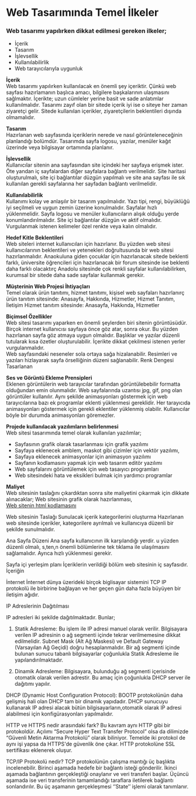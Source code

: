 <h1>Web Tasarımında Temel İlkeler</h1>

<h3>Web tasarımı yapılırken dikkat edilmesi gereken ilkeler;</h3>

<ul>
 <li>İçerik</li>
 <li>Tasarım</li>
 <li>İşlevsellik</li>
 <li>Kullanılabilirlik</li>
 <li>Web tarayıcılarıyla uygunluk</li>
</ul>

<b>İçerik</b><br>
Web tasarımı yapılırken kullanılacak en önemli şey içeriktir. Çünkü web sayfası hazırlamanın başlıca amacı, bilgilere başkalarının ulaşmasını sağlmaktır.
İçerikte; uzun cümleler yerine basit ve sade anlatımlar kullanılmalıdır.
Tasarımı zayıf olan bir sitede içerik iyi ise o siteye her zaman ziyaretçi gelir. Sitede kullanılan içerikler, ziyaretçilerin beklentileri dışında olmamalıdır.

<b>Tasarım</b><br>
Hazırlanan web sayfasında içeriklerin nerede ve nasıl görünteleneceğinin planlandığı bolümdür. Tasarımda sayfa logosu, yazılar, menüler kağıt üzerinde veya bilgisayar ortamında planlanır.

<b>İşlevsellik</b><br>
Kullanıcılar sitenin ana sayfasından site içindeki her sayfaya erişmek ister. Öte yandan iç sayfalardan diğer sayfalara bağlantı verilmelidir.
Site haritasi oluşturulmalı, site içi bağlantılar düzgün yapılmalı ve site ana sayfası ile sık kullanılan gerekli sayfalarına her sayfadan bağlantı verilmelidir.

<b>Kullanılabilirlik</b><br>
Kullanımı kolay ve anlaşılır bir tasarım yapılmalıdır.
Yazı tipi, rengi, büyüklüğü iyi seçilmeli ve uygun zemin üzerine konulmalıdır.
Sayfalar hızlı yüklenmelidir.
Sayfa logosu ve menüler kullanıcıların alışık olduğu yerde konumlandırılmalıdır.
Site içi bağlantılar düzgün ve aktif olmalıdır. Vurgulanmak istenen kelimeler özel renkte veya kalın olmalıdır.

<b>Hedef Kitle Beklentileri</b><br>
Web siteleri internet kullanıcıları için hazırlanır. Bu yüzden web sitesi kullanıcılarının beklentileri ve yetenekleri doğrultusunda bir web sitesi hazırlanmalıdır.
Anaokuluna giden çocuklar için hazırlanacak sitede beklenti farklı, üniversite öğrencileri için hazırlanacak bir forum sitesinde ise beklenti daha farklı olacaktırç Anadolu sitesinde çok renkli sayfalar kullanılabilirken, kurumsal bir sitede daha sade sayfalar kullanmak gerekir.

<b>Müşterinin Web Projesi İhtiyaçları</b><br>
Temel olarak ürün tanıtımı, hizmet tanıtımı, kişisel web sayfaları hazırlanırç
ürün tanıtım sitesinde: Anasayfa, Hakkında, Hizmetler, Hizmet Tanıtım, İletişim
Hizmet tanıtım sitesinde: Anasayfa, Hakkında, Hizmetler

<b>Biçimsel Özellikler</b><br>
Web sitesi tasarımı yaparken en önemli şeylerden biri sitenin görüntüsüdür. Birçok internet kullanıcısı sayfaya önce göz atar, sonra okur. Bu yüzden hazırlanan sayfa göz atmaya uygun olmalıdır. Başlıklar ve yazılar düzenli tutularak kısa özetler oluşturulabilir. İçerikte dikkat çekilmesi istenen yerler vurgulanmalıdır.
<br>
Web sayfasındaki neseneler sola ortaya sağa hizalanabilir.
Resimleri ve yazıları hizlayarak sayfa örselliğinin düzeni sağlanabilir.
Renk Dengesi
Tasarlanan

<b>Ses ve Görüntü Ekleme Prensipleri</b><br>
Eklenen görüntülerin web tarayıcılar tarafından görüntülebebilir formatta olduğundan emin olunmalıdır. Web sayfalarında uzantısı jpg, gif, png olan görüntüler kullanılır. Aynı şekilde animasyonları göstermek için web tarayıcılarına bazı ek programlar eklenti yüklenmesi gereklidir. Her tarayıcıda animasyonları göstermek için gerekli eklentiler yüklenmiş olabilir. Kullanıcılar böyle bir durumda animasyonları göremezler.

<b>Projede kullanılacak yazılımların belirlenmesi</b><br>
Web sitesi tasarımında temel olarak kullanılan yazılımlar;

<ul>
 <li>Sayfasının grafik olarak tasarlanması için grafik yazılımı</li>
 <li>Sayfaya eklenecek amblem, maskot gibi çizimler için vektör yazılımı,</li>
 <li>Sayfaya eklenecek animasyonlar için animasyon yazılımı </li>
 <li>Sayfanın kodlamasını yapmak için web tasarım editör yazılımı</li>
 <li>Web sayfalarını görüntülemek için web tasaıyıcı programları</li>
 <li>Web sitesindeki hata ve eksikleri bulmak için yardımcı programlar</li>
 </ul>

<b>Maliyet</b><br>
Web sitesinin taslağını çıkardıktan sonra site maliyetini çıkarmak için dikkate alınacaklar;
Web sitesinin grafik olarak hazırlanması,<br>
<a href="http://www.megep.meb.gov.tr/mte_program_modul/moduller_pdf/Tasar%C4%B1m%C4%B1n%20Temel%20%C4%B0lkeleri.pdf">Web sitenin html kodlamasını</a>

Web sitesinin Taslağı
Sunulacak içerik kategorilerini oluşturma
Hazırlanan web sitesinde içerikler, kategorilere ayrılmalı ve kullanıcıya düzenli bir şekilde sunulmalıdır.

Ana Sayfa Düzeni
Ana sayfa kullanıcının ilk karşılandığı yerdir. u yüzden düzenli olmalı, s,ten,n önemli bölümlerine tek tıklama ile ulaşılmasını sağlamalıdır. Ayrıca hızlı yüklenmesi gerekir.

Sayfa içi yerleşim planı
İçeriklerin verildiği bölüm web sitesinin iç sayfasıdır. İçeriğin

İnternet
İnternet dünya üzerideki birçok biglisayar sistemini TCP IP protokolü ile birbirine bağlayan ve her geçen gün daha fazla büyüyen bir iletişim ağıdır.

IP Adreslerinin Dağıtılması 

IP adresleri iki şekilde dağıtılmaktadır. Bunlar;

1) Statik Adresleme: Bu işlem ile IP adresi manuel olarak verilir. Bilgisayara verilen IP adresinin o ağ segmenti içinde tekrar verilmemesine dikkat edilmelidir. Subnet Mask (Alt Ağ Maskesi) ve Default Gateway (Varsayılan Ağ Geçidi) doğru hesaplanmalıdır. Bir ağ segmenti içinde bulunan sunucu tabanlı bilgisayarlar çoğunlukla Statik Adresleme ile yapılandırılmaktadır. 

2) Dinamik Adresleme: Bilgisayara, bulunduğu ağ segmenti içerisinde otomatik olarak verilen adrestir. Bu amaç için çoğunlukla DHCP server  ile dağıtımı yapılır. 

DHCP (Dynamic Host Configuration Protocol): BOOTP protokolünün daha gelişmiş hali olan DHCP tam bir dinamik yapıdadır. DHCP sunucuyu kullanarak IP adresi alacak bütün bilgisayarların,otomatik olarak IP adresi alabilmesi için konfigürasyonları yapılmalıdır. 

HTTP ve HTTPS nedir arasındaki fark?
Bu kavram aynı HTTP gibi bir protokoldür. Açılımı “Secure Hyper Text Transfer Protocol” olsa da dilimizde “Güvenli Metin Aktarma Protokolü” olarak biliniyor. Temelde iki protokol de aynı işi yapsa da HTTPS'de güvenlik öne çıkar. HTTP protokolüne SSL sertifikası eklenerek oluşur.

TCP/IP Protokolü nedir?
TCP protokolünün çalışma mantığı üç başlıkta incelenebilir. Birinci aşamada hedefe bir bağlantı isteği gönderilir. İkinci aşamada bağlantının gerçekleştiği onaylanır ve veri transferi başlar. Üçüncü aşamada ise veri transferinin tamamlandığı taraflara iletilerek bağlantı sonlandırılır. Bu üç aşamanın gerçekleşmesi ‘’State’’ işlemi olarak tanımlanır.

